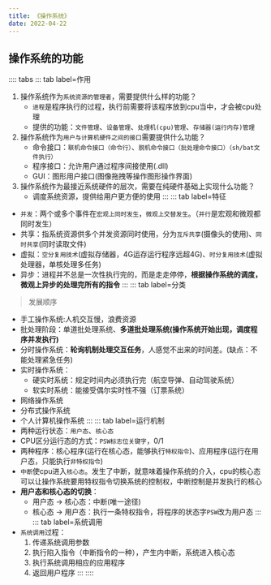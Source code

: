 ```yaml
---
title: 《操作系统》
date: 2022-04-22
---
```

## 操作系统的功能
:::: tabs
::: tab label=作用
1. 操作系统作为`系统资源的管理者`，需要提供什么样的功能？
    * `进程`是程序执行的过程，执行前需要将该程序放到cpu当中，才会被cpu处理
    *  提供的功能：`文件管理`、`设备管理`、`处理机(cpu)管理`、`存储器(运行内存)管理`
2. 操作系统作为`用户与计算机硬件之间的接口`需要提供什么功能？
    * 命令接口：`联机命令接口（命令行）`、`脱机命令接口（批处理命令接口）（sh/bat文件执行）`
    * 程序接口：允许用户通过程序间接使用(.dll)
    * GUI：图形用户接口(图像拖拽等操作图形操作界面)
3. 操作系统作为最接近系统硬件的层次，需要在纯硬件基础上实现什么功能？
    * 调度系统资源，提供给用户更方便的使用
:::
::: tab label=特征
* `并发`：两个或多个事件在`宏观上同时发生`，`微观上交替发生`。（`并行`是宏观和微观都同时发生）
* 共享：指系统资源供多个并发资源同时使用，分为`互斥共享`(摄像头的使用)、`同时共享`(同时读取文件)
* 虚拟：`空分复用技术`(虚拟存储器，4G运存运行程序远超4G)、`时分复用技术`(虚拟处理器，单核处理多任务)
* 异步：进程并不总是一次性执行完的，而是走走停停，**根据操作系统的调度，微观上异步的处理完所有的指令**
:::
::: tab label=分类
>发展顺序
* 手工操作系统:人机交互慢，浪费资源
* 批处理阶段：单道批处理系统、**多道批处理系统(操作系统开始出现，调度程序并发执行)**
* 分时操作系统：**轮询机制处理交互任务**，人感觉不出来的时间差。(缺点：不能处理紧急任务)
* 实时操作系统：
    * 硬实时系统：规定时间内必须执行完（航空导弹、自动驾驶系统）
    * 软实时系统：能接受偶尔实时性不强（订票系统）
* 网络操作系统
* 分布式操作系统
* 个人计算机操作系统
:::
::: tab label=运行机制
* 两种运行状态：`用户态`、`核心态`
* CPU区分运行态的方式：`PSW标志位关键字`，0/1
* 两种程序：核心程序(运行在核心态，能够执行`特权指令`)、应用程序(运行在用户态，只能执行`非特权指令`)
* `中断`使cpu进入`核心态`。发生了中断，就意味着操作系统的介入，cpu的核心态可以让操作系统要用特权指令切换系统的控制权，中断控制是并发执行的核心
* **用户态和核心态的切换**：
    * 用户态 -> 核心态：中断(唯一途径)
    * 核心态 -> 用户态：执行一条特权指令，将程序的状态字`PSW`改为用户态
:::
::: tab label=系统调用
* `系统调用`过程：
    1. 传递系统调用参数
    2. 执行陷入指令（中断指令的一种），产生内中断，系统进入核心态
    3. 执行系统调用相应的应用程序
    4. 返回用户程序
:::
::::
